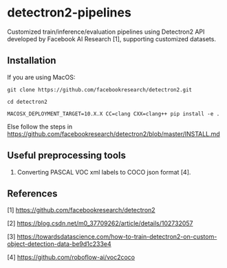 # detectron2-pipelines
Customized train/inference/evaluation pipelines using Detectron2 API developed by Facebook AI Research [1], supporting customized datasets.

## Installation
If you are using MacOS:
```
git clone https://github.com/facebookresearch/detectron2.git

cd detectron2

MACOSX_DEPLOYMENT_TARGET=10.X.X CC=clang CXX=clang++ pip install -e .
```
Else follow the steps in https://github.com/facebookresearch/detectron2/blob/master/INSTALL.md

## Useful preprocessing tools
1. Converting PASCAL VOC xml labels to COCO json format [4].

## References
[1] https://github.com/facebookresearch/detectron2

[2] https://blog.csdn.net/m0_37709262/article/details/102732057

[3] https://towardsdatascience.com/how-to-train-detectron2-on-custom-object-detection-data-be9d1c233e4

[4] https://github.com/roboflow-ai/voc2coco
